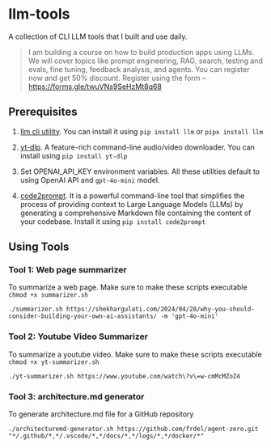# llm-tools

A collection of CLI LLM tools that I built and use daily.

> I am building a course on how to build production apps using LLMs. We will cover topics like prompt engineering, RAG, search, testing and evals, fine tuning, feedback analysis, and agents. You can register now and get 50% discount. Register using the form – https://forms.gle/twuVNs9SeHzMt8q68

## Prerequisites

1. [llm cli utility](https://llm.datasette.io/en/stable/index.html). You can install it using `pip install llm` or `pipx install llm`

2. [yt-dlp](https://github.com/yt-dlp/yt-dlp). A feature-rich command-line audio/video downloader. You can install using `pip install yt-dlp`

3. Set OPENAI_API_KEY environment variables. All these utilities default to using OpenAI API and `gpt-4o-mini` model.

4. [code2prompt](https://github.com/raphaelmansuy/code2prompt). It is a powerful command-line tool that simplifies the process of providing context to Large Language Models (LLMs) by generating a comprehensive Markdown file containing the content of your codebase. Install it using `pip install code2prompt`

## Using Tools

### Tool 1: Web page summarizer

To summarize a web page. Make sure to make these scripts executable `chmod +x summarizer.sh`

```
./summarizer.sh https://shekhargulati.com/2024/04/28/why-you-should-consider-building-your-own-ai-assistants/ -m 'gpt-4o-mini'
```

### Tool 2: Youtube Video Summarizer

To summarize a youtube video. Make sure to make these scripts executable `chmod +x yt-summarizer.sh`

```
./yt-summarizer.sh https://www.youtube.com/watch\?v\=w-cmMcMZoZ4
```

### Tool 3: architecture.md generator

To generate architecture.md file for a GitHub repository

```
./architecturemd-generator.sh https://github.com/frdel/agent-zero.git "*/.github/*,*/.vscode/*,*/docs/*,*/logs/*,*/docker/*"
```
